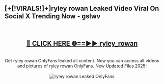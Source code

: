 <h2>[+[!VIRALS!]+]ryley rowan Leaked Video Viral On Social X Trending Now - gslwv</h2>
<br>
<div align="center">
<h2><a href="https://libra.edu.pl?ryley_rowan" rel="nofollow">🔴 CLICK HERE 🌐==►► ryley_rowan</a></h2>
<br>
Get ryley rowan OnlyFans leaked all content. Now you can access all videos and pictures of ryley rowan OnlyFans. New Updated Files 2025!
<br>
<br>
<a href="https://libra.edu.pl?ryley_rowan" rel="nofollow" data-target="animated-image.originalLink"><img src="https://i.ibb.co.com/WyWwxjT/player-gif2.gif" alt="ryley rowan Leaked OnlyFans" style="max-width: 100%; display: inline-block;" data-target="animated-image.originalImage"></a>
</div>
<br>